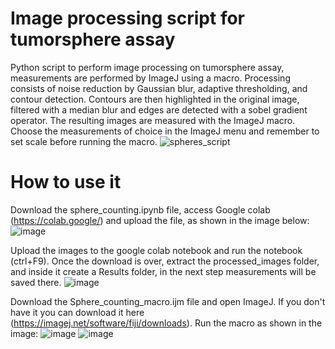 # Image processing script for tumorsphere assay
Python script to perform image processing on tumorsphere assay, measurements are performed by ImageJ using a macro. Processing consists of noise reduction by Gaussian blur, adaptive thresholding, and contour detection. Contours are then highlighted in the original image, filtered with a median blur and edges are detected with a sobel gradient operator. The resulting images are measured with the ImageJ macro. Choose the measurements of choice in the ImageJ menu and remember to set scale before running the macro.
![spheres_script](https://github.com/user-attachments/assets/77afbd3e-8933-4592-9b9e-a0f4bccc04b7)

# How to use it
Download the sphere_counting.ipynb file, access Google colab (https://colab.google/) and upload the file, as shown in the image below:
![image](https://github.com/user-attachments/assets/4c05ff32-3c79-470d-a5a8-214971d89041)



Upload the images to the google colab notebook and run the notebook (ctrl+F9). Once the download is over, extract the processed_images folder, and inside it create a Results folder, in the next step measurements will be saved there.
![image](https://github.com/user-attachments/assets/20f9a56f-f993-4230-ab64-9b6aef75b29e)



Download the Sphere_counting_macro.ijm file and open ImageJ. If you don't have it you can download it here (https://imagej.net/software/fiji/downloads). Run the macro as shown in the image:
![image](https://github.com/user-attachments/assets/c20b2d00-ae48-4a0d-8acb-3adcc391c9a5)
![image](https://github.com/user-attachments/assets/8d04aadb-c127-4274-86a3-2644d3f1ca3a)

